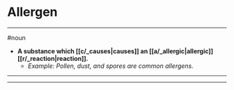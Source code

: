 # Allergen
---
#noun
- **A substance which [[c/_causes|causes]] an [[a/_allergic|allergic]] [[r/_reaction|reaction]].**
	- _Example: Pollen, dust, and spores are common allergens._
---
---
